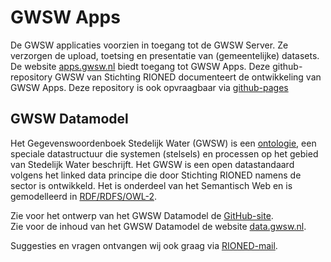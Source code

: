 # GWSW Apps
De GWSW applicaties voorzien in toegang tot de GWSW Server. Ze verzorgen de upload, toetsing en presentatie van (gemeentelijke) datasets.
De website [apps.gwsw.nl](https://apps.gwsw.nl) biedt toegang tot GWSW Apps.
Deze github-repository GWSW van Stichting RIONED documenteert de ontwikkeling van GWSW Apps. Deze repository is ook opvraagbaar via [github-pages](https://stichtingrioned.github.io/GWSW_Apps)

## GWSW Datamodel
Het Gegevenswoordenboek Stedelijk Water (GWSW) is een [ontologie](https://nl.wikipedia.org/wiki/Ontologie_(informatica)), een speciale datastructuur die systemen (stelsels) en processen op het gebied van Stedelijk Water beschrijft. 
Het GWSW is een open datastandaard volgens het linked data principe die door Stichting RIONED namens de sector is ontwikkeld. 
Het is onderdeel van het Semantisch Web en is gemodelleerd in [RDF/RDFS/OWL-2](https://en.wikipedia.org/wiki/Resource_Description_Framework). 

Zie voor het ontwerp van het GWSW Datamodel de [GitHub-site](https://stichtingrioned.github.io/GWSW_Ontologie_RDF/).  
Zie voor de inhoud van het GWSW Datamodel de website [data.gwsw.nl](https://data.gwsw.nl).

Suggesties en vragen ontvangen wij ook graag via [RIONED-mail](mailto:gwsw@rioned.org).
